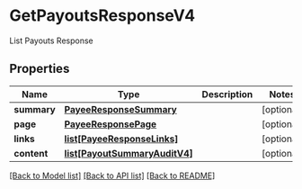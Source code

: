 # GetPayoutsResponseV4

List Payouts Response
## Properties
Name | Type | Description | Notes
------------ | ------------- | ------------- | -------------
**summary** | [**PayeeResponseSummary**](PayeeResponseSummary.md) |  | [optional] 
**page** | [**PayeeResponsePage**](PayeeResponsePage.md) |  | [optional] 
**links** | [**list[PayeeResponseLinks]**](PayeeResponseLinks.md) |  | [optional] 
**content** | [**list[PayoutSummaryAuditV4]**](PayoutSummaryAuditV4.md) |  | [optional] 

[[Back to Model list]](../README.md#documentation-for-models) [[Back to API list]](../README.md#documentation-for-api-endpoints) [[Back to README]](../README.md)


